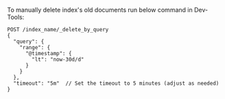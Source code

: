 To manually delete index's old documents run below command in Dev-Tools:

```
POST /index_name/_delete_by_query
{
  "query": {
    "range": {
      "@timestamp": {
        "lt": "now-30d/d"
      }
    }
  },
  "timeout": "5m"  // Set the timeout to 5 minutes (adjust as needed)
}

```
